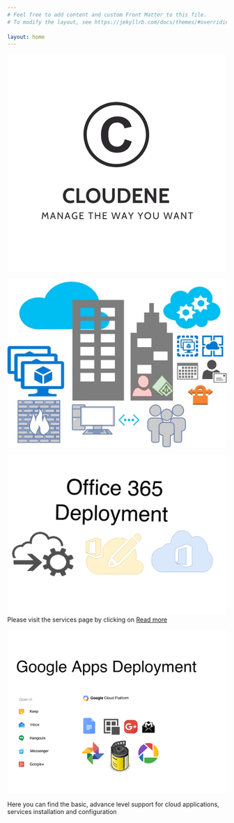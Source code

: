 ```yaml
---
# Feel free to add content and custom Front Matter to this file.
# To modify the layout, see https://jekyllrb.com/docs/themes/#overriding-theme-defaults

layout: home
---
```

![My helpful screenshot](/assets/logo.png)


![My helpful screenshot](/assets/2.jpg)


![My helpful screenshot](/assets/o365.png)
Please visit the services page by clicking on <a href="https://cloudenes.com/services/">Read more</a>


![](/assets/gsuite.png)


<p> Here you can find the basic, advance level support for cloud applications, services installation and configuration</p>

